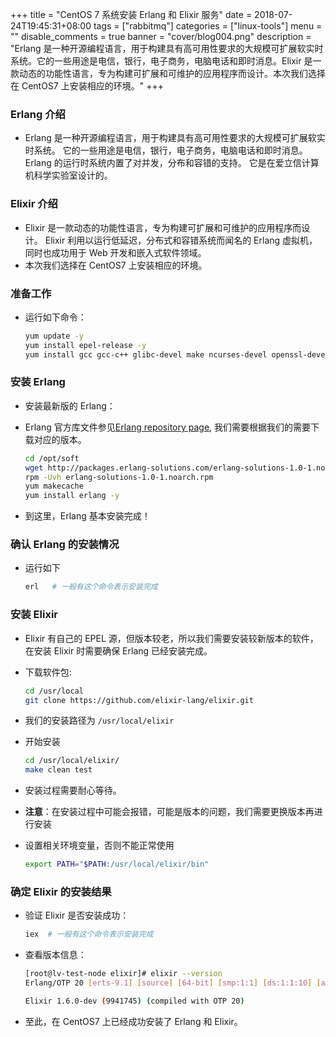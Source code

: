 +++
title = "CentOS 7 系统安装 Erlang 和 Elixir 服务"
date = 2018-07-24T19:45:31+08:00
tags = ["rabbitmq"]
categories = ["linux-tools"]
menu = ""
disable_comments = true
banner = "cover/blog004.png"
description = "Erlang 是一种开源编程语言，用于构建具有高可用性要求的大规模可扩展软实时系统。它的一些用途是电信，银行，电子商务，电脑电话和即时消息。Elixir 是一款动态的功能性语言，专为构建可扩展和可维护的应用程序而设计。本次我们选择在 CentOS7 上安装相应的环境。"
+++

### Erlang 介绍
- Erlang 是一种开源编程语言，用于构建具有高可用性要求的大规模可扩展软实时系统。 它的一些用途是电信，银行，电子商务，电脑电话和即时消息。 Erlang 的运行时系统内置了对并发，分布和容错的支持。 它是在爱立信计算机科学实验室设计的。

### Elixir 介绍
- Elixir 是一款动态的功能性语言，专为构建可扩展和可维护的应用程序而设计。 Elixir 利用以运行低延迟，分布式和容错系统而闻名的 Erlang 虚拟机，同时也成功用于 Web 开发和嵌入式软件领域。
- 本次我们选择在 CentOS7 上安装相应的环境。

### 准备工作
- 运行如下命令：
  
    ```bash
    yum update -y
    yum install epel-release -y
    yum install gcc gcc-c++ glibc-devel make ncurses-devel openssl-devel autoconf git wget wxBase.x86_64
    ```

### 安装 Erlang
- 安装最新版的 Erlang：
- Erlang 官方库文件参见[Erlang repository page](https://packages.erlang-solutions.com/erlang/), 我们需要根据我们的需要下载对应的版本。
  
    ```bash
    cd /opt/soft
    wget http://packages.erlang-solutions.com/erlang-solutions-1.0-1.noarch.rpm
    rpm -Uvh erlang-solutions-1.0-1.noarch.rpm
    yum makecache
    yum install erlang -y
    ```

- 到这里，Erlang 基本安装完成！

### 确认 Erlang 的安装情况
- 运行如下
  
    ```bash
    erl   # 一般有这个命令表示安装完成
    ```

### 安装 Elixir
- Elixir 有自己的 EPEL 源，但版本较老，所以我们需要安装较新版本的软件，在安装 Elixir 时需要确保 Erlang 已经安装完成。
- 下载软件包:
  
    ```bash
    cd /usr/local
    git clone https://github.com/elixir-lang/elixir.git
    ```
- 我们的安装路径为 `/usr/local/elixir`

- 开始安装
  
    ```bash
    cd /usr/local/elixir/
    make clean test
    ```
- 安装过程需要耐心等待。

- **注意**：在安装过程中可能会报错，可能是版本的问题，我们需要更换版本再进行安装

- 设置相关环境变量，否则不能正常使用
  
    ```bash
    export PATH="$PATH:/usr/local/elixir/bin"
    ```

### 确定 Elixir 的安装结果
- 验证 Elixir 是否安装成功：

    ```bash
    iex  # 一般有这个命令表示安装完成
    ```

- 查看版本信息：
  
    ```bash
    [root@lv-test-node elixir]# elixir --version
    Erlang/OTP 20 [erts-9.1] [source] [64-bit] [smp:1:1] [ds:1:1:10] [async-threads:10] [hipe] [kernel-poll:false]
    
    Elixir 1.6.0-dev (9941745) (compiled with OTP 20)
    ```

- 至此，在 CentOS7 上已经成功安装了 Erlang 和 Elixir。

